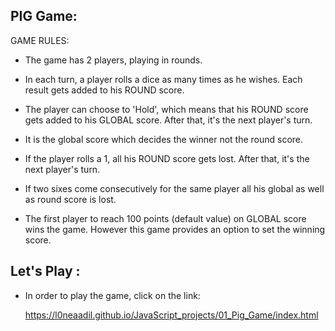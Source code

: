 ## PIG Game:

GAME RULES:
- The game has 2 players, playing in rounds.

- In each turn, a player rolls a dice as many times as he wishes. Each result gets added to his ROUND 
  score.
- The player can choose to 'Hold', which means that his ROUND score gets added to his GLOBAL score. 
  After that, it's the next player's turn.
- It is the global score which decides the winner not the round score.

- If the player rolls a 1, all his ROUND score gets lost. After that, it's the next player's turn.
- If two sixes come consecutively for the same player all his global as well as round score is lost.

- The first player to reach 100 points (default value) on GLOBAL score wins the game. However this game
 provides an option to set the winning score.

## Let's Play :
- In order to play the game, click on the link:

   https://l0neaadil.github.io/JavaScript_projects/01_Pig_Game/index.html
